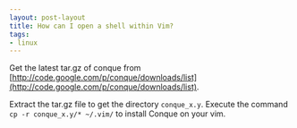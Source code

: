 ```yaml
---
layout: post-layout
title: How can I open a shell within Vim?
tags:
- linux
---
```


Get the latest tar.gz of conque from
[http://code.google.com/p/conque/downloads/list](http://code.google.com/p/conque/downloads/list).

Extract the tar.gz file to get the directory `conque_x.y`.  Execute the command
`cp -r conque_x.y/* ~/.vim/` to install Conque on your vim.

